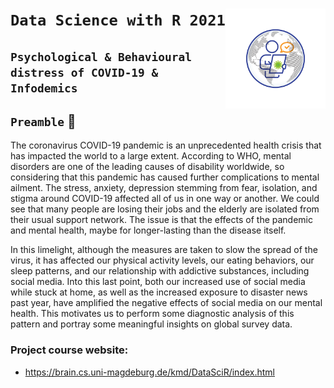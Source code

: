 # `Data Science with R 2021` <img src="https://github.com/ranjiGT/Data-Science-with-R-2021/blob/main/files/logo.svg" align="right" alt="" width="160" />

## `Psychological & Behavioural distress of COVID-19 & Infodemics`

## `Preamble` :scroll:

The coronavirus COVID-19 pandemic is an unprecedented health crisis that has impacted the world to a large extent. According to WHO, mental disorders are one of the leading causes of disability worldwide, so considering that this pandemic has caused further complications to mental ailment. The stress, anxiety, depression stemming from fear, isolation, and stigma around COVID-19 affected all of us in one way or another. We could see that many people are losing their jobs and the elderly are isolated from their usual support network. The issue is that the effects of the pandemic and mental health, maybe for longer-lasting than the disease itself.    

In this limelight, although the measures are taken to slow the spread of the virus, it has affected our physical activity levels, our eating behaviors, our sleep patterns, and our relationship with addictive substances, including social media. Into this last point, both our increased use of social media while stuck at home, as well as the increased exposure to disaster news past year, have amplified the negative effects of social media on our mental health. This motivates us to perform some diagnostic analysis of this pattern and portray some meaningful insights on global survey data.



### Project course website:
- https://brain.cs.uni-magdeburg.de/kmd/DataSciR/index.html
